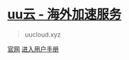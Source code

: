 <h1 id="初云-海外加速服务">
<a href="#/?id=%e5%88%9d%e4%ba%91-%e6%b5%b7%e5%a4%96%e5%8a%a0%e9%80%9f%e6%9c%8d%e5%8a%a1" data-id="uu云-海外加速服务" class="anchor">
<span>uu云 - 海外加速服务</span></a>
</h1>
<blockquote><p>uucloud.xyz</p></blockquote>
<p><a href="https://www.uucloud.xyz" target="_blank">官网</a>
<a href="#/README">进入用户手册</a></p>
